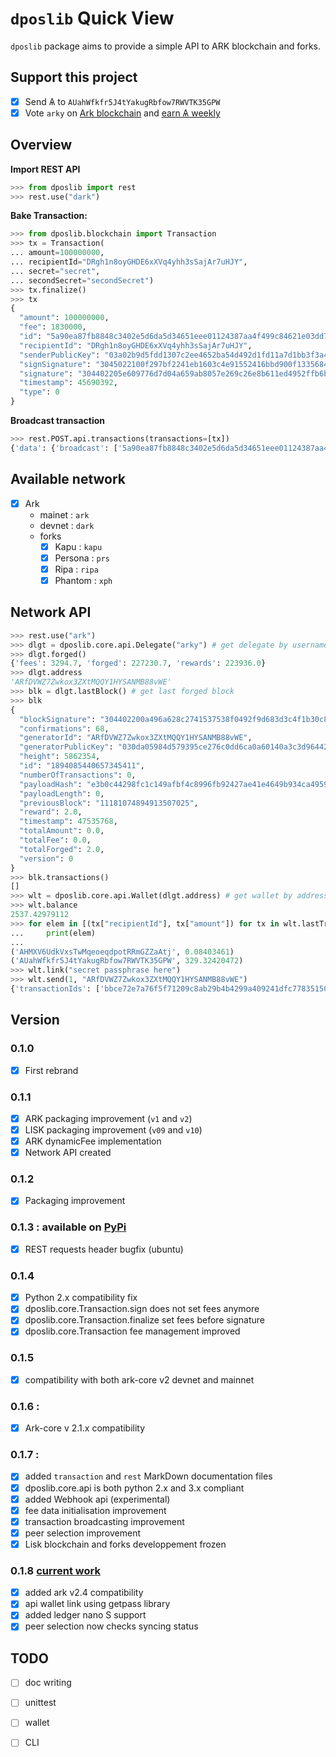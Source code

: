 # `dposlib` Quick View

`dposlib` package aims to provide a simple API to ARK blockchain and forks.

## Support this project

  * [X] Send &#1126; to `AUahWfkfr5J4tYakugRbfow7RWVTK35GPW`
  * [X] Vote `arky` on [Ark blockchain](https://explorer.ark.io) and [earn &#1126; weekly](http://arky-delegate.info/arky)

## Overview

**Import REST API**
```python
>>> from dposlib import rest
>>> rest.use("dark")
```

**Bake Transaction:**
```python
>>> from dposlib.blockchain import Transaction
>>> tx = Transaction(
... amount=100000000,
... recipientId="DRgh1n8oyGHDE6xXVq4yhh3sSajAr7uHJY",
... secret="secret",
... secondSecret="secondSecret")
>>> tx.finalize()
>>> tx
{
  "amount": 100000000,
  "fee": 1830000,
  "id": "5a90ea87fb8848c3402e5d6da5d34651eee01124387aa4f499c84621e03dd791",
  "recipientId": "DRgh1n8oyGHDE6xXVq4yhh3sSajAr7uHJY",
  "senderPublicKey": "03a02b9d5fdd1307c2ee4652ba54d492d1fd11a7d1bb3f3a44c4a05e79f19de933",
  "signSignature": "3045022100f297bf2241eb1603c4e91552416bbd900f1335684d3bb8751a043b5ae4569948022067c166322df1374222589d81b4ea52d56d93db8eab7be59a258420cbc6217360",
  "signature": "304402205e609776d7d04a659ab8057e269c26e8b611ed4952ffb6b1af9c9bca19a9e3c50220755b8e2a10783bab0e7da95229e358d8e9e4628241a39640869fb8bf856a953a",
  "timestamp": 45690392,
  "type": 0
}
```

**Broadcast transaction**
```python
>>> rest.POST.api.transactions(transactions=[tx])
{'data': {'broadcast': ['5a90ea87fb8848c3402e5d6da5d34651eee01124387aa4f499c84621e03dd791'], 'excess': [], 'invalid': [], 'accept': []}}
```

## Available network

  - [x] Ark
    * mainet : `ark`
    * devnet : `dark`
    * forks
      - [x] Kapu : `kapu`
      - [x] Persona : `prs`
      - [x] Ripa : `ripa`
      - [x] Phantom : `xph`

## Network API

```python
>>> rest.use("ark")
>>> dlgt = dposlib.core.api.Delegate("arky") # get delegate by username
>>> dlgt.forged()
{'fees': 3294.7, 'forged': 227230.7, 'rewards': 223936.0}
>>> dlgt.address
'ARfDVWZ7Zwkox3ZXtMQQY1HYSANMB88vWE'
>>> blk = dlgt.lastBlock() # get last forged block
>>> blk
{
  "blockSignature": "304402200a496a628c2741537538f0492f9d683d3c4f1b30c8dd03c33ad8fbe79d08b6eb02206cdec7e1210db53a3ca22da30912479ff3644d3a1ed1d878417d5965f34dfd6d",
  "confirmations": 68,
  "generatorId": "ARfDVWZ7Zwkox3ZXtMQQY1HYSANMB88vWE",
  "generatorPublicKey": "030da05984d579395ce276c0dd6ca0a60140a3c3d964423a04e7abe110d60a15e9",
  "height": 5862354,
  "id": "1894085440657345411",
  "numberOfTransactions": 0,
  "payloadHash": "e3b0c44298fc1c149afbf4c8996fb92427ae41e4649b934ca495991b7852b855",
  "payloadLength": 0,
  "previousBlock": "11181074894913507025",
  "reward": 2.0,
  "timestamp": 47535768,
  "totalAmount": 0.0,
  "totalFee": 0.0,
  "totalForged": 2.0,
  "version": 0
}
>>> blk.transactions()
[]
>>> wlt = dposlib.core.api.Wallet(dlgt.address) # get wallet by address
>>> wlt.balance
2537.42979112
>>> for elem in [(tx["recipientId"], tx["amount"]) for tx in wlt.lastTransactions(2)]:
...     print(elem)
...
('AHMXV6UdkVxsTwMqeoeqdpotRRmGZZaAtj', 0.08403461)
('AUahWfkfr5J4tYakugRbfow7RWVTK35GPW', 329.32420472)
>>> wlt.link("secret passphrase here")
>>> wlt.send(1, "ARfDVWZ7Zwkox3ZXtMQQY1HYSANMB88vWE")
{'transactionIds': ['bbce72e7a76f5f71209c8ab29b4b4299a409241dfc77835150459a34bd5a5c16'], 'success': True}
```

## Version

### 0.1.0
  - [x] First rebrand

### 0.1.1
  - [x] ARK packaging improvement (`v1` and `v2`)
  - [x] LISK packaging improvement (`v09` and `v10`)
  - [x] ARK dynamicFee implementation
  - [x] Network API created

### 0.1.2
  - [x] Packaging improvement

### 0.1.3 : available on [PyPi](https://pypi.org/project/dposlib/)
  - [x] REST requests header bugfix (ubuntu)

### 0.1.4
  - [x] Python 2.x compatibility fix
  - [x] dposlib.core.Transaction.sign does not set fees anymore
  - [x] dposlib.core.Transaction.finalize set fees before signature
  - [x] dposlib.core.Transaction fee management improved

### 0.1.5
  - [x] compatibility with both ark-core v2 devnet and mainnet

### 0.1.6 :
  - [x] Ark-core v 2.1.x compatibility

### 0.1.7 :
  - [x] added `transaction` and `rest` MarkDown documentation files
  - [x] dposlib.core.api is both python 2.x and 3.x compliant
  - [x] added Webhook api (experimental)
  - [x] fee data initialisation improvement
  - [x] transaction broadcasting improvement
  - [x] peer selection improvement
  - [x] Lisk blockchain and forks developpement frozen

### 0.1.8 [current work](https://github.com/Moustikitos/dpos/archive/master.zip)
  - [x] added ark v2.4 compatibility
  - [x] api wallet link using getpass library
  - [x] added ledger nano S support
  - [x] peer selection now checks syncing status

## TODO
  - [ ] doc writing
  - [ ] unittest
  - [ ] wallet
  - [ ] CLI
 